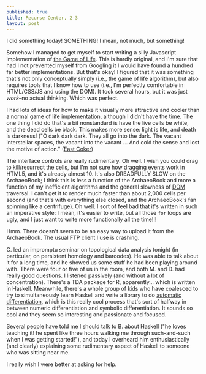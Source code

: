 ```yaml
---
published: true
title: Recurse Center, 2-3
layout: post
---
```

I did something today! SOMETHING! I mean, not much, but something!

Somehow I managed to get myself to start writing a silly Javascript implementation of [the Game of Life](https://en.wikipedia.org/wiki/The_Game_of_Life). This is hardly original, and I'm sure that had I not prevented myself from Googling it I would have found a hundred far better implementations. But that's okay! I figured that it was something that's not only conceptually simply (i.e., the game of life algorithm), but also requires tools that I know how to use (i.e., I'm perfectly comfortable in HTML/CSS/JS and using the DOM). It took several hours, but it was just *work*–no actual thinking. Which was perfect. 

I had lots of ideas for how to make it visually more attractive and cooler than a normal game of life implementation, although I didn't have the time. The one thing I did do that's a bit nonstandard is have the live cells be white, and the dead cells be black. This makes more sense: light is life, and death is darkness! ("O dark dark dark. They all go into the dark. The vacant interstellar spaces, the vacant into the vacant ... And cold the sense and lost the motive of action." ([East Coker](http://oedipa.tripod.com/eliot-2.html))

The interface controls are really rudimentary. Oh well. I wish you could drag to kill/resurrect the cells, but I'm not sure how dragging events work in HTML5, and it's already almost 10. It's also DREADFULLY SLOW on the ArchaeoBook; I think this is less a function of the ArchaeoBook and more a function of my inefficient algorithms and the general slowness of [DOM](https://en.wikipedia.org/wiki/Document_Object_Model) traversal. I can't get it to render much faster than about 2,000 cells per second (and that's with everything else closed, and the ArchaeoBook's fan spinning like a centrifuge).  Oh well. I sort of feel bad that it's written in such an imperative style: I mean, it's easier to write, but all those `for` loops are ugly, and I just want to write more functionally all the time!!! 

Hmm. There doesn't seem to be an easy way to upload it from the ArchaeoBook. The usual FTP client I use is crashing. 

C. led an impromptu seminar on topological data analysis tonight (in particular, on persistent homology and barcodes). He was able to talk about it for a long time, and he showed us some stuff he had been playing around with. There were four or five of us in the room, and both M. and D. had really good questions. I listened passively (and without a lot of concentration). There's a TDA package for R, apparently... which is written in Haskell. Meanwhile, there's a whole group of kids who have coalesced to try to simultaneously learn Haskell and write a library to do [automatic differentiation](https://en.wikipedia.org/wiki/Automatic_differentiation), which is this really cool process that's sort of halfway in between numeric differentiation and symbolic differentiation. It sounds so cool and they seem so interesting and passionate and focused.

Several people have told me I should talk to B. about Haskell ("he loves teaching it! he spent like three hours walking me through such-and-such when I was getting started!"), and today I overheard him enthusiastically (and clearly) explaining some rudimentary aspect of Haskell to someone who was sitting near me.

I really wish I were better at asking for help.